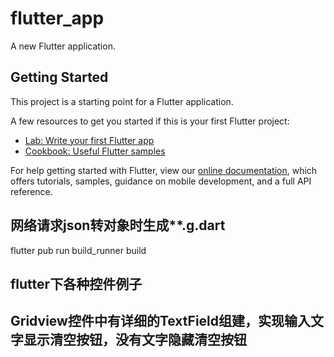 # flutter_app

A new Flutter application.

## Getting Started

This project is a starting point for a Flutter application.

A few resources to get you started if this is your first Flutter project:

- [Lab: Write your first Flutter app](https://flutter.dev/docs/get-started/codelab)
- [Cookbook: Useful Flutter samples](https://flutter.dev/docs/cookbook)

For help getting started with Flutter, view our
[online documentation](https://flutter.dev/docs), which offers tutorials,
samples, guidance on mobile development, and a full API reference.

## 网络请求json转对象时生成**.g.dart
flutter pub run build_runner build

## flutter下各种控件例子

## Gridview控件中有详细的TextField组建，实现输入文字显示清空按钮，没有文字隐藏清空按钮

